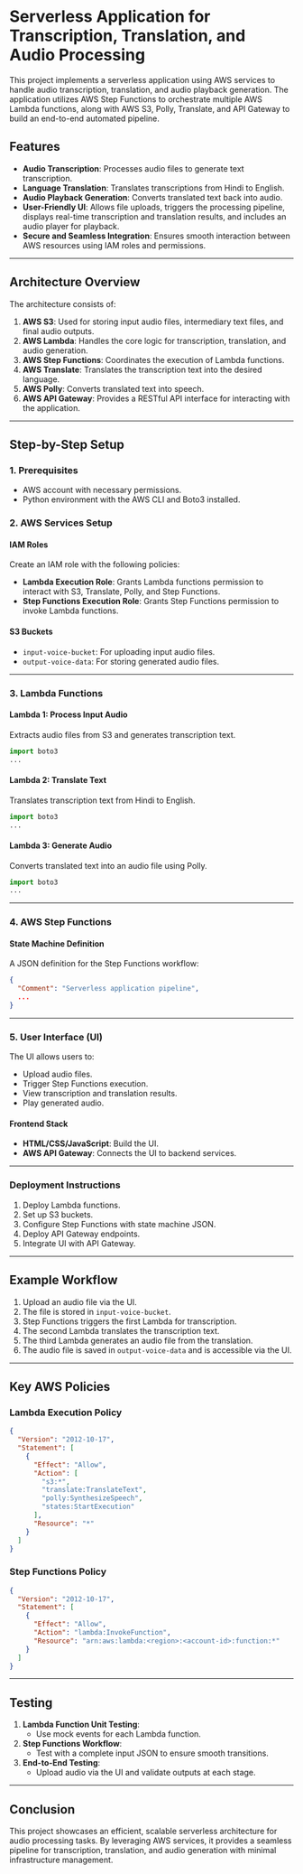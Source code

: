 # Serverless Application for Transcription, Translation, and Audio Processing

This project implements a serverless application using AWS services to handle audio transcription, translation, and audio playback generation. The application utilizes AWS Step Functions to orchestrate multiple AWS Lambda functions, along with AWS S3, Polly, Translate, and API Gateway to build an end-to-end automated pipeline.

## Features

- **Audio Transcription**: Processes audio files to generate text transcription.
- **Language Translation**: Translates transcriptions from Hindi to English.
- **Audio Playback Generation**: Converts translated text back into audio.
- **User-Friendly UI**: Allows file uploads, triggers the processing pipeline, displays real-time transcription and translation results, and includes an audio player for playback.
- **Secure and Seamless Integration**: Ensures smooth interaction between AWS resources using IAM roles and permissions.

---

## Architecture Overview

The architecture consists of:

1. **AWS S3**: Used for storing input audio files, intermediary text files, and final audio outputs.
2. **AWS Lambda**: Handles the core logic for transcription, translation, and audio generation.
3. **AWS Step Functions**: Coordinates the execution of Lambda functions.
4. **AWS Translate**: Translates the transcription text into the desired language.
5. **AWS Polly**: Converts translated text into speech.
6. **AWS API Gateway**: Provides a RESTful API interface for interacting with the application.

---

## Step-by-Step Setup

### 1. **Prerequisites**
- AWS account with necessary permissions.
- Python environment with the AWS CLI and Boto3 installed.

### 2. **AWS Services Setup**

#### **IAM Roles**
Create an IAM role with the following policies:

- **Lambda Execution Role**: Grants Lambda functions permission to interact with S3, Translate, Polly, and Step Functions.
- **Step Functions Execution Role**: Grants Step Functions permission to invoke Lambda functions.

#### **S3 Buckets**
- `input-voice-bucket`: For uploading input audio files.
- `output-voice-data`: For storing generated audio files.

---

### 3. **Lambda Functions**

#### **Lambda 1: Process Input Audio**
Extracts audio files from S3 and generates transcription text.
```python
import boto3
...
```

#### **Lambda 2: Translate Text**
Translates transcription text from Hindi to English.
```python
import boto3
...
```

#### **Lambda 3: Generate Audio**
Converts translated text into an audio file using Polly.
```python
import boto3
...
```

---

### 4. **AWS Step Functions**

#### **State Machine Definition**
A JSON definition for the Step Functions workflow:

```json
{
  "Comment": "Serverless application pipeline",
  ...
}
```

---

### 5. **User Interface (UI)**
The UI allows users to:

- Upload audio files.
- Trigger Step Functions execution.
- View transcription and translation results.
- Play generated audio.

#### **Frontend Stack**
- **HTML/CSS/JavaScript**: Build the UI.
- **AWS API Gateway**: Connects the UI to backend services.

---

### Deployment Instructions

1. Deploy Lambda functions.
2. Set up S3 buckets.
3. Configure Step Functions with state machine JSON.
4. Deploy API Gateway endpoints.
5. Integrate UI with API Gateway.

---

## Example Workflow

1. Upload an audio file via the UI.
2. The file is stored in `input-voice-bucket`.
3. Step Functions triggers the first Lambda for transcription.
4. The second Lambda translates the transcription text.
5. The third Lambda generates an audio file from the translation.
6. The audio file is saved in `output-voice-data` and is accessible via the UI.

---

## Key AWS Policies

### Lambda Execution Policy
```json
{
  "Version": "2012-10-17",
  "Statement": [
    {
      "Effect": "Allow",
      "Action": [
        "s3:*",
        "translate:TranslateText",
        "polly:SynthesizeSpeech",
        "states:StartExecution"
      ],
      "Resource": "*"
    }
  ]
}
```

### Step Functions Policy
```json
{
  "Version": "2012-10-17",
  "Statement": [
    {
      "Effect": "Allow",
      "Action": "lambda:InvokeFunction",
      "Resource": "arn:aws:lambda:<region>:<account-id>:function:*"
    }
  ]
}
```

---

## Testing

1. **Lambda Function Unit Testing**:
   - Use mock events for each Lambda function.
2. **Step Functions Workflow**:
   - Test with a complete input JSON to ensure smooth transitions.
3. **End-to-End Testing**:
   - Upload audio via the UI and validate outputs at each stage.

---

## Conclusion

This project showcases an efficient, scalable serverless architecture for audio processing tasks. By leveraging AWS services, it provides a seamless pipeline for transcription, translation, and audio generation with minimal infrastructure management.

